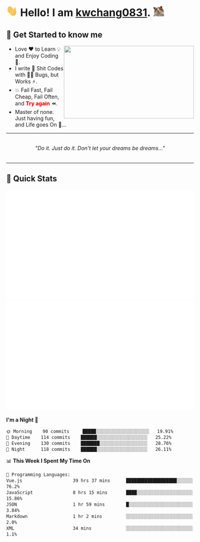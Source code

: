 <h1> <img src="./assets/hi.gif" height="30px"> Hello! I am <a href="https://github.com/kwchang0831">kwchang0831</a>. <img src="./assets/cool-cat.gif" height="30px"> </h1>
</h1>

## 🎉 Get Started to know me

<a href="#"><img align="right" src="https://media.tenor.com/S5qCffxIFdUAAAAC/the-muppet-kermit-the-frog.gif" width="349" height="195" /></a>

- Love ❤️ to Learn 💡 and Enjoy Coding 🤗.
- I write 💩 Shit Codes with 🐛🐛 Bugs, but Works ⚡️.
- 💥 Fail Fast, Fail Cheap, Fail Often, and <span style="color:red;font-weight:800;">Try again</span> ⏪️.
- Master of none. Just having fun, and Life goes On 🌱...

<hr/>
<br/>
<div align="center">
<i>"Do it. Just do it. Don't let your dreams be dreams..." </i>
</div>
<br/>
<hr/>

## 🙈 Quick Stats

![](https://raw.githubusercontent.com/kwchang0831/kwchang0831/output/generated/overview.svg)
![](https://raw.githubusercontent.com/kwchang0831/kwchang0831/output/generated/languages.svg)

<!--START_SECTION:waka-->
**I'm a Night 🦉** 

```text
🌞 Morning    90 commits     █████░░░░░░░░░░░░░░░░░░░░   19.91% 
🌆 Daytime    114 commits    ██████░░░░░░░░░░░░░░░░░░░   25.22% 
🌃 Evening    130 commits    ███████░░░░░░░░░░░░░░░░░░   28.76% 
🌙 Night      118 commits    ██████░░░░░░░░░░░░░░░░░░░   26.11%

```


📊 **This Week I Spent My Time On** 

```text
💬 Programming Languages: 
Vue.js                   39 hrs 37 mins      ███████████████████░░░░░░   76.2% 
JavaScript               8 hrs 15 mins       ████░░░░░░░░░░░░░░░░░░░░░   15.86% 
JSON                     1 hr 59 mins        █░░░░░░░░░░░░░░░░░░░░░░░░   3.84% 
Markdown                 1 hr 2 mins         ░░░░░░░░░░░░░░░░░░░░░░░░░   2.0% 
XML                      34 mins             ░░░░░░░░░░░░░░░░░░░░░░░░░   1.1%

```


<!--END_SECTION:waka-->
